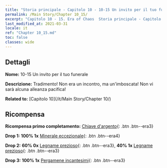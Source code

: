 ```yaml
---
title: "Storia principale - Capitolo 10 - 10-15 Un invito per il tuo funerale"
permalink: /Main Story/Chapter 10_15/
excerpt: "Capitolo 10 - 15. Era of Chaos  Storia principale - Capitolo 10_15. 10-15 Un invito per il tuo funerale"
last_modified_at: 2021-03-31
locale: it
ref: "Chapter 10_15.md"
toc: false
classes: wide
---
```


## Dettagli

 **Nome:** 10-15 Un invito per il tuo funerale

 **Descrizione:** Tradimento! Non era un incontro, ma un'imboscata! Non vi sarà alcuna alleanza pacifica!

 **Related to:** [Capitolo 10](/it/Main Story/Chapter 10/)

## Ricompensa

 **Ricompensa primo completamento:** [Chiave d'argento](/it/Items/con_693/){: .btn .btn--era3}

 **Drop 1:** **100% 1x** [Minerale eccezionale](/it/Items/mat_33/){: .btn .btn--era4}

 **Drop 2:** **60% 0x** [Legname prezioso](/it/Items/mat_27/){: .btn .btn--era3}, **40% 1x** [Legname prezioso](/it/Items/mat_27/){: .btn .btn--era3}

 **Drop 3:** **100% 1x** [Pergamene incantesimi](/it/Items/con_694/){: .btn .btn--era3}

